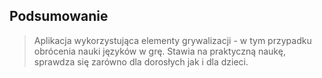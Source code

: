 ## Podsumowanie
> Aplikacja wykorzystująca elementy grywalizacji - w tym przypadku obrócenia nauki języków w grę. Stawia na praktyczną naukę, sprawdza się zarówno dla dorosłych jak i dla dzieci.